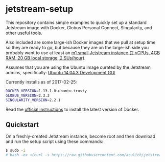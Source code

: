 # jetstream-setup

This repository contains simple examples to quickly set up a standard Jetstream image with Docker, Globus Personal Connect, Singularity, and other useful tools.

Also included are some large-ish Docker images that we pull at setup time so they are ready to go, but because they are on the large-ish side you probably want to use at least an [m1.small Jetstream instance (2 vCPUs, 4GB RAM, 20 GB local storage, 2 SUs/hour)](http://jetstream-cloud.org/general-vms.php).

Assumes that you are using the Ubuntu image curated by the Jetstream admins, specifically: [Ubuntu 14.04.3 Development GUI](https://use.jetstream-cloud.org/application/images/54)

Currently installs as of 2017-02-25:

```bash
DOCKER_VERSION=1.13.1-0~ubuntu-trusty
GLOBUS_VERSION=2.3.3
SINGULARITY_VERSION=2.2.1
```

Read the [official instructions](https://docs.docker.com/engine/installation/linux/ubuntu/) to install the latest version of Docker.

## Quickstart
On a freshly-created Jetstream instance, become root and then download and run the setup script using these commands:

```bash
$ sudo -i
# bash -ex <(curl -s https://raw.githubusercontent.com/aculich/jetstream-setup/master/jetstream-setup.sh)
```
